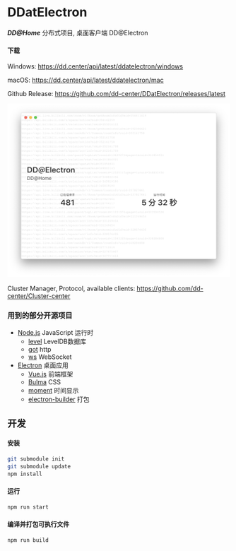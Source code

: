 # DDatElectron
***DD@Home*** 分布式项目, 桌面客户端 DD@Electron

#### 下载

Windows: <https://dd.center/api/latest/ddatelectron/windows>

macOS: <https://dd.center/api/latest/ddatelectron/mac>

<!-- Linux: <https://dd.center/api/latest/ddatelectron/linux> -->



Github Release: <https://github.com/dd-center/DDatElectron/releases/latest>

![screenshot](./doc/screenshot.png)

Cluster Manager, Protocol, available clients: <https://github.com/dd-center/Cluster-center>

### 用到的部分开源项目

* [Node.js](https://nodejs.org/) JavaScript 运行时
  * [level](https://www.npmjs.com/package/level) LevelDB数据库
  * [got](https://www.npmjs.com/package/got) http
  * [ws](https://www.npmjs.com/package/ws) WebSocket
* [Electron](https://electronjs.org) 桌面应用
  * [Vue.js](https://vuejs.org) 前端框架
  * [Bulma](https://bulma.io) CSS
  * [moment](https://momentjs.com) 时间显示
  * [electron-builder](https://www.electron.build) 打包

## 开发

#### 安装

```sh
git submodule init
git submodule update
npm install
```

#### 运行

```sh
npm run start
```

#### 编译并打包可执行文件

```sh
npm run build
```

